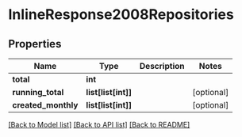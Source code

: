 # InlineResponse2008Repositories

## Properties
Name | Type | Description | Notes
------------ | ------------- | ------------- | -------------
**total** | **int** |  | 
**running_total** | **list[list[int]]** |  | [optional] 
**created_monthly** | **list[list[int]]** |  | [optional] 

[[Back to Model list]](../README.md#documentation-for-models) [[Back to API list]](../README.md#documentation-for-api-endpoints) [[Back to README]](../README.md)

